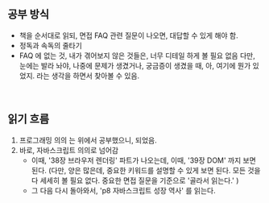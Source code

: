 
## 공부 방식 
- 책을 순서대로 읽되, 면접 FAQ 관련 질문이 나오면, 대답할 수 있게 해야 함. 
- 정독과 속독의 줄타기 
- FAQ 에 없는 것, 내가 겪어보지 않은 것들은, 너무 디테일 하게 볼 필요 없음 다만, 눈에는 발라 놔야, 나중에 문제가 생겼거나, 궁금증이 생겼을 때, 아, 여기에 뭔가 있었지. 라는 생각을 하면서 찾아볼 수 있음. 

<br>

## 읽기 흐름 

1. 프로그래밍 의의 는 위에서 공부했으니, 되었음. 
2. 바로, 자바스크립트 의의로 넘어감 
	- 이때, '38장 브라우저 렌더링' 파트가 나오는데, 이때, '39장 DOM' 까지 보면 된다. (다만, 양은 많은데, 중요한 키워드를 설명할 수 있게 보면 된다. 모든 것을 다 세세히 볼 필요 없다. 중요한 면접 질문을 기준으로 '골라서 읽는다.' )
	- 그 다음 다시 돌아와서, 'p8 자바스크립트 성장 역사' 를 읽는다. 
